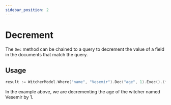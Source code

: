 ```yaml
---
sidebar_position: 2
---
```


# Decrement

The `Dec` method can be chained to a query to decrement the value of a field in the documents that match the query.

## Usage

```go
result := WitcherModel.Where("name", "Vesemir").Dec("age", 1).Exec().(*mongo.UpdateResult)
```

In the example above, we are decrementing the age of the witcher named Vesemir by 1.
